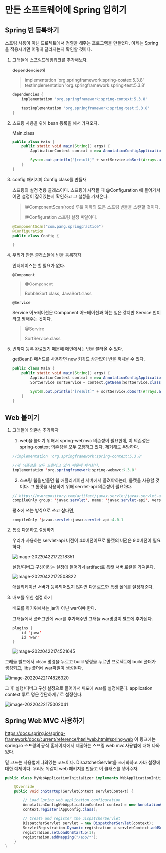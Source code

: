 # 만든 소프트웨어에 Spring 입히기



## Spring 빈 등록하기

스프링 사용이 아닌 프로젝트에서 정렬을 해주는 프로그램을 만들었다.
이제는 Spring을 적용시키면 어떻게 달라지는지 확인할 것이다.



1. 그래들에 스프링프레임워크를 추가해보자.

   dependencies에 

   > implementation 'org.springframework:spring-contex:5.3.8'
   > testImplementation 'org.springframework:spring-test:5.3.8'

   ~~~gradle
   dependencies {
       implementation 'org.springframework:spring-context:5.3.8'
   
       testImplementation 'org.springframework:spring-test:5.3.8'
   }
   ~~~

   

2. 스프링 사용을 위해 bean 등록을 해서 가져오자.

   Main.class

   ~~~java
   public class Main {
       public static void main(String[] args) {
           ApplicationContext context = new AnnotationConfigApplicationContext(Config.class);
   
           System.out.println("[result]" + sortService.doSort(Arrays.asList(args)));
       }
   }
   ~~~

   

3. config 패키지에 Config.class를 만들자

   스프링의 설정 전용 클래스이다. 스프링이 시작될 때 @Configuration 에 들어가서 어떤 설정이 잡혀있는지 확인하고 그 설정을 가져온다.

   > @ComponentScan(root)
   > 루트 이하의 모든 스프링 빈들을 스캔할 것이다.
   >
   > @Configuration
   > 스프링 설정 파일이다.

   ~~~java
   @ComponentScan("com.pang.springpractice")
   @Configuration
   public class Config {
   
   }
   ~~~



4. 우리가 만든 클래스들에 빈을 등록하자

   인터페이스는 할 필요가 없다.

   `@Component`

   > @Component
   >
   > BubbleSort.class, JavaSort.class


   `@Service`

   Service 어노테이션은 Component 어노테이션과 하는 일은 같지만 Service 빈이라고 명해주는 것이다.

   > @Service
   >
   > SortService.class

   

5. 빈까지 등록 완료했기 때문에 메인에서는 빈을 불러올 수 있다.

   getBean() 메서드를 사용하면 new 키워드 상관없이 빈을 꺼내올 수 있다.

   ~~~java
   public class Main {
       public static void main(String[] args) {
           ApplicationContext context = new AnnotationConfigApplicationContext(Config.class);
           SortService sortService = context.getBean(SortService.class);
   
           System.out.println("[result]" + sortService.doSort(Arrays.asList(args)));
       }
   }
   ~~~

   

## Web 붙이기



1. 그래들에 의존성 추가하자

   1. web을 붙이기 위해서 spring-webmvc 의존성이 필요한데, 이 의존성은 spring-context 의존성을 모두 포함하고 있다. 제거해도 무방하다.

   ~~~java
   //implementation 'org.springframework:spring-context:5.3.8'
   
   //위 의존성을 모두 포함하고 있기 때문에 제거한다.
   implementation 'org.springframework:spring-webmvc:5.3.8'
   ~~~

   

   2. 스프링 웹을 만들면 웹 애플리케이션 서버에서 올려야하는데, 톰캣을 사용할 것이다. 그 톰캣을 사용하기 위해 servlet-api 의존성이 필요하다.

   ~~~java
   // https://mvnrepository.com/artifact/javax.servlet/javax.servlet-api
   compileOnly group: 'javax.servlet', name: 'javax.servlet-api', version: '4.0.1'
   ~~~

   평소에 쓰는 방식으로 쓰고 싶다면,

   ~~~java
   compileOnly 'javax.servlet:javax.servlet-api:4.0.1'
   ~~~

   
   

2. 톰캣 다운하고 설정하기

   우리가 사용하는 servlet-api 버전이 4.0버전이므로 톰캣의 버전은 9.0버전이 필요하다.

   ![image-20220422172218351](../../../md-images/image-20220422172218351.png)


   실행/디버그 구성이라는 설정에 들어가서 artifact로 톰캣 서버 로컬을 가져온다.

   ![image-20220422172508822](../../../md-images/image-20220422172508822.png)

   애플리케이션 서버가 등록되어있지 않다면 다운로드한 톰캣 폴더를 설정해준다.
   

3. 배포를 위한 설정 하기

   배포를 하기위해서는 jar가 아닌 war여야 한다.

   그래들에서 플러그인에 war를 추가해주면 그래들 war명령이 빌드에 추가된다.

   ~~~java
   plugins {
       id 'java'
       id 'war'
   }
   ~~~

   ![image-20220422174521645](../../../md-images/image-20220422174521645.png)

그래들 빌드에서 clean 명령을 누르고 build 명령을 누르면 프로젝트에 build 폴더가 생성되고, libs 폴더에 war파일이 생성된다.

![image-20220422174826320](../../../md-images/image-20220422174826320.png)

그 후 실행/디버그 구성 설정으로 들어가서 배포에 war를 설정해준다. application context 루트 명은 간단하게 / 로 설정한다.

![image-20220422175002041](../../../md-images/image-20220422175002041.png)



## Spring Web MVC 사용하기

https://docs.spring.io/spring-framework/docs/current/reference/html/web.html#spring-web
이 링크에는 spring.io 스프링의 공식 홈페이지에서 제공하는 스프링 web mvc 사용법에 대해 나와있다.

밑 코드는 사용법에 나와있는 코드이다.
DispatcherServlet을 초기화하고 자바 설정에 대한 예제이다.
우리도 똑같이 web 패키지를 만들고 이 클래스를 넣어주자.

~~~java
public class MyWebApplicationInitializer implements WebApplicationInitializer {

    @Override
    public void onStartup(ServletContext servletContext) {

        // Load Spring web application configuration
        AnnotationConfigWebApplicationContext context = new AnnotationConfigWebApplicationContext();
        context.register(AppConfig.class);

        // Create and register the DispatcherServlet
        DispatcherServlet servlet = new DispatcherServlet(context);
        ServletRegistration.Dynamic registration = servletContext.addServlet("app", servlet);
        registration.setLoadOnStartup(1);
        registration.addMapping("/app/*");
    }
}
~~~

